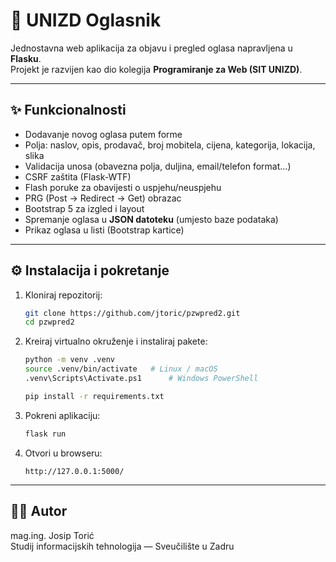 # 🏫 UNIZD Oglasnik

Jednostavna web aplikacija za objavu i pregled oglasa napravljena u **Flasku**.  
Projekt je razvijen kao dio kolegija **Programiranje za Web (SIT UNIZD)**.

---

## ✨ Funkcionalnosti
- Dodavanje novog oglasa putem forme
- Polja: naslov, opis, prodavač, broj mobitela, cijena, kategorija, lokacija, slika
- Validacija unosa (obavezna polja, duljina, email/telefon format…)
- CSRF zaštita (Flask-WTF)
- Flash poruke za obavijesti o uspjehu/neuspjehu
- PRG (Post → Redirect → Get) obrazac
- Bootstrap 5 za izgled i layout
- Spremanje oglasa u **JSON datoteku** (umjesto baze podataka)
- Prikaz oglasa u listi (Bootstrap kartice)

---

## ⚙️ Instalacija i pokretanje

1. Kloniraj repozitorij:
   ```bash
   git clone https://github.com/jtoric/pzwpred2.git
   cd pzwpred2
   ```

2. Kreiraj virtualno okruženje i instaliraj pakete:
   ```bash
   python -m venv .venv
   source .venv/bin/activate   # Linux / macOS
   .venv\Scripts\Activate.ps1      # Windows PowerShell

   pip install -r requirements.txt
   ```

3. Pokreni aplikaciju:
   ```bash
   flask run
   ```

4. Otvori u browseru:
   ```
   http://127.0.0.1:5000/
   ```


---

## 👨‍🏫 Autor
mag.ing. Josip Torić  
Studij informacijskih tehnologija — Sveučilište u Zadru
